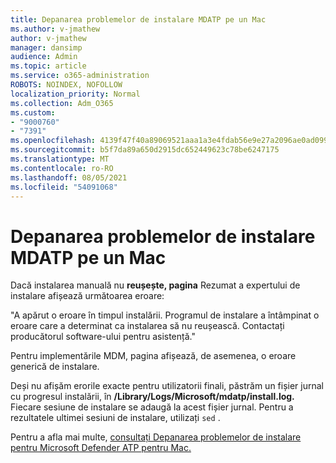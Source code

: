 ```yaml
---
title: Depanarea problemelor de instalare MDATP pe un Mac
ms.author: v-jmathew
author: v-jmathew
manager: dansimp
audience: Admin
ms.topic: article
ms.service: o365-administration
ROBOTS: NOINDEX, NOFOLLOW
localization_priority: Normal
ms.collection: Adm_O365
ms.custom:
- "9000760"
- "7391"
ms.openlocfilehash: 4139f47f40a89069521aaa1a3e4fdab56e9e27a2096ae0ad099be827f60d51fc
ms.sourcegitcommit: b5f7da89a650d2915dc652449623c78be6247175
ms.translationtype: MT
ms.contentlocale: ro-RO
ms.lasthandoff: 08/05/2021
ms.locfileid: "54091068"
---
```

# <a name="troubleshoot-mdatp-installation-problems-on-a-mac"></a>Depanarea problemelor de instalare MDATP pe un Mac

Dacă instalarea manuală nu **reușește, pagina** Rezumat a expertului de instalare afișează următoarea eroare:

"A apărut o eroare în timpul instalării. Programul de instalare a întâmpinat o eroare care a determinat ca instalarea să nu reușească. Contactați producătorul software-ului pentru asistență."

Pentru implementările MDM, pagina afișează, de asemenea, o eroare generică de instalare.

Deși nu afișăm erorile exacte pentru utilizatorii finali, păstrăm un fișier jurnal cu progresul instalării, în **/Library/Logs/Microsoft/mdatp/install.log.** Fiecare sesiune de instalare se adaugă la acest fișier jurnal. Pentru a rezultatele ultimei sesiuni de instalare, utilizați `sed` .

Pentru a afla mai multe, [consultați Depanarea problemelor de instalare pentru Microsoft Defender ATP pentru Mac.](https://go.microsoft.com/fwlink/?linkid=2144615)
